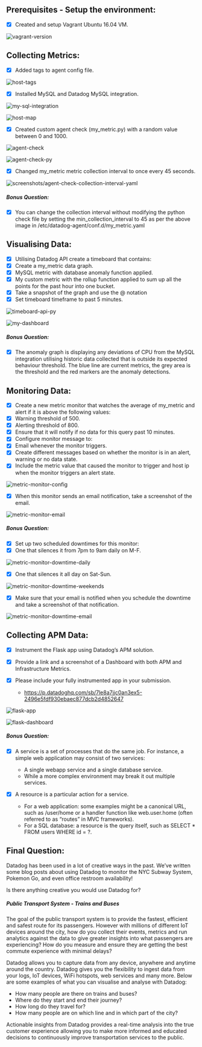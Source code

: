 ## Prerequisites - Setup the environment:
- [x] Created and setup Vagrant Ubuntu 16.04 VM.

![vagrant-version](screenshots/vagrant-version.png)

## Collecting Metrics:
- [x] Added tags to agent config file.

![host-tags](screenshots/host-tags.png)

- [x] Installed MySQL and Datadog MySQL integration.

![my-sql-integration](screenshots/my-sql-integration.png)

![host-map](screenshots/host-map.png)

- [x] Created custom agent check (my_metric.py) with a random value between 0 and 1000.

![agent-check](screenshots/agent-check.png)

![agent-check-py](screenshots/agent-check-py.png)

- [x] Changed my_metric metric collection interval to once every 45 seconds.

![screenshots/agent-check-collection-interval-yaml](screenshots/agent-check-collection-interval-yaml.png)

##### Bonus Question:
- [x] You can change the collection interval without modifying the python check file by setting the min_collection_interval to 45 as per the above image in /etc/datadog-agent/conf.d/my_metric.yaml

## Visualising Data:
- [x] Utilising Datadog API create a timeboard that contains:
- [x] Create a my_metric data graph.
- [x] MySQL metric with database anomaly function applied.
- [x] My custom metric with the rollup function applied to sum up all the points for the past hour into one bucket.
- [x] Take a snapshot of the graph and use the @ notation
- [x] Set timeboard timeframe to past 5 minutes.

![timeboard-api-py](screenshots/api-timeboard-py.png)

![my-dashboard](screenshots/my-dashboard.png)

##### Bonus Question:
- [x] The anomaly graph is displaying any deviations of CPU from the MySQL integration utilising historic data collected that is outside its expected behaviour threshold. The blue line are current metrics, the grey area is the threshold and the red markers are the anomaly detections.

## Monitoring Data:
- [x] Create a new metric monitor that watches the average of my_metric and alert if it is above the following values:
- [x] Warning threshold of 500.
- [x] Alerting threshold of 800.
- [x] Ensure that it will notify if no data for this query past 10 minutes.
- [x] Configure monitor message to:
- [x] Email whenever the monitor triggers.
- [x] Create different messages based on whether the monitor is in an alert, warning or no data state.
- [x] Include the metric value that caused the monitor to trigger and host ip when the monitor triggers an alert state.

![metric-monitor-config](screenshots/metric-monitor-config.png)

- [x] When this monitor sends an email notification, take a screenshot of the email.

![metric-monitor-email](screenshots/metric-monitor-email.png)

##### Bonus Question:
- [x] Set up two scheduled downtimes for this monitor:
- [x] One that silences it from 7pm to 9am daily on M-F.

![metric-monitor-downtime-daily](screenshots/metric-monitor-downtime-daily.png)

- [x] One that silences it all day on Sat-Sun.

![metric-monitor-downtime-weekends](screenshots/metric-monitor-downtime-weekends.png)

- [x] Make sure that your email is notified when you schedule the downtime and take a screenshot of that notification.

![metric-monitor-downtime-email](screenshots/metric-monitor-downtime-email.png)

## Collecting APM Data:
- [x] Instrument the Flask app using Datadog’s APM solution.
- [x] Provide a link and a screenshot of a Dashboard with both APM and Infrastructure Metrics.
- [x] Please include your fully instrumented app in your submission.

  - https://p.datadoghq.com/sb/7le8a7jjc0an3ex5-2496e5fdf930ebaec877dcb2d4852647

![flask-app](screenshots/flask-app.png)

![flask-dashboard](screenshots/flask-dashboard.png)

##### Bonus Question:
- [x] A service is a set of processes that do the same job. For instance, a simple web application may consist of two services:
  - A single webapp service and a single database service.
  - While a more complex environment may break it out multiple services.


- [x] A resource is a particular action for a service.
  - For a web application: some examples might be a canonical URL, such as /user/home or a handler function like web.user.home (often referred to as “routes” in MVC frameworks).
  - For a SQL database: a resource is the query itself, such as SELECT * FROM users WHERE id = ?.

## Final Question:
Datadog has been used in a lot of creative ways in the past. We’ve written some blog posts about using Datadog to monitor the NYC Subway System, Pokemon Go, and even office restroom availability!

Is there anything creative you would use Datadog for?

##### Public Transport System - Trains and Buses
The goal of the public transport system is to provide the fastest, efficient and safest route for its passengers. However with millions of different IoT devices around the city, how do you collect their events, metrics and run analytics against the data to give greater insights into what passengers are experiencing? How do you measure and ensure they are getting the best commute experience with minimal delays?

Datadog allows you to capture data from any device, anywhere and anytime around the country. Datadog gives you the flexibility to ingest data from your logs, IoT devices, WiFi hotspots, web services and many more. Below are some examples of what you can visualise and analyse with Datadog:

- How many people are there on trains and buses?
- Where do they start and end their journey?
- How long do they travel for?
- How many people are on which line and in which part of the city?

Actionable insights from Datadog provides a real-time analysis into the true customer experience allowing you to make more informed and educated decisions to continuously improve transportation services to the public.

